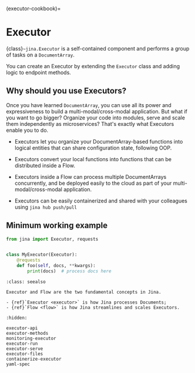 (executor-cookbook)=
# Executor

{class}`~jina.Executor` is a self-contained component and performs a group of tasks on a `DocumentArray`. 

You can create an Executor by extending the `Executor` class and adding logic to endpoint methods.


## Why should you use Executors?

Once you have learned `DocumentArray`, you can use all its power and expressiveness to build a multi-modal/cross-modal application.
But what if you want to go bigger? Organize your code into modules, serve and scale them independently as microservices? That's exactly what Executors enable you to do.

- Executors let you organize your DocumentArray-based functions into logical entities that can share configuration state, following OOP.

- Executors convert your local functions into functions that can be distributed inside a Flow.

- Executors inside a Flow can process multiple DocumentArrays concurrently, and be deployed easily to the cloud as part of your multi-modal/cross-modal application.

- Executors can be easily containerized and shared with your colleagues using `jina hub push/pull`

## Minimum working example

```python
from jina import Executor, requests


class MyExecutor(Executor):
    @requests
    def foo(self, docs, **kwargs):
        print(docs)  # process docs here
```

````{admonition} See Also
:class: seealso

Executor and Flow are the two fundamental concepts in Jina.

- {ref}`Executor <executor>` is how Jina processes Documents;
- {ref}`Flow <flow>` is how Jina streamlines and scales Executors.
````


```{toctree}
:hidden:

executor-api
executor-methods
monitoring-executor
executor-run
executor-serve
executor-files
containerize-executor
yaml-spec
```